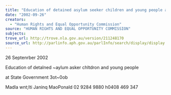 ```yaml
---
title: "Education of detained asylum seeker children and young people at State government schools."
date: "2002-09-26"
creators:
  - "Human Rights and Equal Opportunity Commission"
source: "HUMAN RIGHTS AND EQUAL OPPORTUNITY COMMISSION"
subjects:
trove_url: http://trove.nla.gov.au/version/211248170
source_url: http://parlinfo.aph.gov.au/parlInfo/search/display/display.w3p;query=Id%3A%22media/pressrel/RDN76%22
---
```


  26 Septenrber 2002 

  Education of detalned ~aylum asker chltdron and young people 

  at State Government 3ot~0ob 

  Madla wnt;lti Janinq MaoPonald 02 9284 9880 h0408 469 347 

